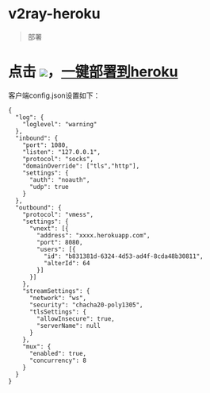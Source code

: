 # v2ray-heroku
> 部署
# 点击 [![](https://www.herokucdn.com/deploy/button.png)](https://heroku.com/deploy?template=https://github.com/xuiv/v2ray-heroku)，[一键部署到heroku](https://heroku.com/deploy?template=https://github.com/xuiv/v2ray-heroku)

客户端config.json设置如下：
```
{
  "log": {
    "loglevel": "warning"
  },
  "inbound": {
    "port": 1080,
    "listen": "127.0.0.1",
    "protocol": "socks",
    "domainOverride": ["tls","http"],
    "settings": {
      "auth": "noauth",
      "udp": true
    }
  },
  "outbound": {
    "protocol": "vmess",
    "settings": {
      "vnext": [{
        "address": "xxxx.herokuapp.com",
        "port": 8080,
        "users": [{
          "id": "b831381d-6324-4d53-ad4f-8cda48b30811",
          "alterId": 64
        }]
      }]
    },
    "streamSettings": {
      "network": "ws",
      "security": "chacha20-poly1305",
      "tlsSettings": {
        "allowInsecure": true,
        "serverName": null
      }
    },
    "mux": {
      "enabled": true,
      "concurrency": 8
    }
  }
}
```
